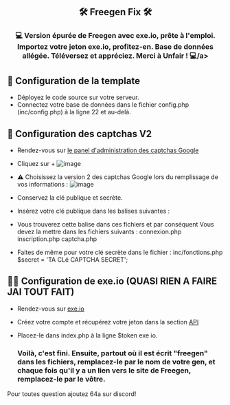 <h2 align="center"> 🛠️ Freegen Fix 🛠️ </h2> 


<h3 align="center">
💻 Version épurée de Freegen avec exe.io, prête à l'emploi. Importez votre jeton exe.io, profitez-en. Base de données allégée. Téléversez et appréciez. Merci à Unfair ! 💻/a> 
</h3>

## 🔭 Configuration de la template
- Déployez le code source sur votre serveur.
- Connectez votre base de données dans le fichier config.php (inc/config.php) à la ligne 22 et au-delà.

## 📱 Configuration des captchas V2
- Rendez-vous sur <a href="https://www.google.com/recaptcha/admin/">le panel d'administration des captchas Google</a>
- Cliquez sur +
  ![image](https://github.com/kurumidzai/freegen-fix/assets/79694235/08218fd8-4db2-4f66-a49c-fadf2aaf7c27)

- ⚠️ Choisissez la version 2 des captchas Google lors du remplissage de vos informations :
  ![image](https://github.com/kurumidzai/freegen-fix/assets/79694235/e4a37638-c76c-430a-ae87-7618750396ff)
- Conservez la clé publique et secrète.
- Insérez votre clé publique dans les balises suivantes :
    <div class="form-group" align="center">
                <div class="g-recaptcha" data-theme="dark" data-sitekey="METTEZ LA CLE ICI"></div>
            </div>
- Vous trouverez cette balise dans ces fichiers et par conséquent Vous devez la mettre dans les     fichiers suivants :
  connexion.php
  inscription.php
  captcha.php
  
- Faites de même pour votre clé secrète dans le fichier :
  inc/fonctions.php
  $secret = 'TA CLé CAPTCHA SECRET';

  
## 🧘‍♂️ Configuration de exe.io  (QUASI RIEN A FAIRE JAI TOUT FAIT)
- Rendez-vous sur <a href="https://exe.io/">exe.io</a>
- Créez votre compte et récupérez votre jeton dans la section <a href="https://exe.io/member/tools/api">API </a>
- Placez-le dans index.php à la ligne $token exe io.


  ### Voilà, c'est fini. Ensuite, partout où il est écrit "freegen" dans les fichiers, remplacez-le par le nom de votre gen, et chaque fois qu'il y a un lien vers le site de Freegen, remplacez-le par le vôtre.


Pour toutes question ajoutez 64a sur discord!

